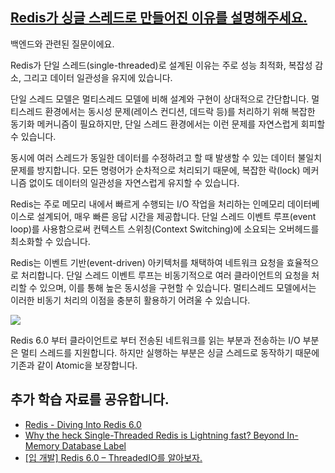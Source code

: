 ## [Redis가 싱글 스레드로 만들어진 이유를 설명해주세요.](https://www.maeil-mail.kr/question/140)

백엔드와 관련된 질문이에요.

Redis가 단일 스레드(single-threaded)로 설계된 이유는 주로 성능 최적화, 복잡성 감소, 그리고 데이터 일관성을 유지에 있습니다.

단일 스레드 모델은 멀티스레드 모델에 비해 설계와 구현이 상대적으로 간단합니다. 멀티스레드 환경에서는 동시성 문제(레이스 컨디션, 데드락 등)를 처리하기 위해 복잡한 동기화 메커니즘이 필요하지만, 단일 스레드 환경에서는 이런 문제를 자연스럽게 회피할 수 있습니다.

동시에 여러 스레드가 동일한 데이터를 수정하려고 할 때 발생할 수 있는 데이터 불일치 문제를 방지합니다. 모든 명령어가 순차적으로 처리되기 때문에, 복잡한 락(lock) 메커니즘 없이도 데이터의 일관성을 자연스럽게 유지할 수 있습니다.

Redis는 주로 메모리 내에서 빠르게 수행되는 I/O 작업을 처리하는 인메모리 데이터베이스로 설계되어, 매우 빠른 응답 시간을 제공합니다. 단일 스레드 이벤트 루프(event loop)를 사용함으로써 컨텍스트 스위칭(Context Switching)에 소요되는 오버헤드를 최소화할 수 있습니다.

Redis는 이벤트 기반(event-driven) 아키텍처를 채택하여 네트워크 요청을 효율적으로 처리합니다. 단일 스레드 이벤트 루프는 비동기적으로 여러 클라이언트의 요청을 처리할 수 있으며, 이를 통해 높은 동시성을 구현할 수 있습니다. 멀티스레드 모델에서는 이러한 비동기 처리의 이점을 충분히 활용하기 어려울 수 있습니다.

![](https://media.licdn.com/dms/image/v2/D4D12AQGg0kvKQDJscw/article-inline_image-shrink_400_744/article-inline_image-shrink_400_744/0/1681235846912?e=2147483647&v=beta&t=dj0dg__tOpkmLUHTAj7FW1XwBUMfq4nJXb-Ncy86niA)

Redis 6.0 부터 클라이언트로 부터 전송된 네트워크를 읽는 부분과 전송하는 I/O 부분은 멀티 스레드를 지원합니다. 하지만 실행하는 부분은 싱글 스레드로 동작하기 때문에 기존과 같이 Atomic을 보장합니다.

## 추가 학습 자료를 공유합니다.

- [Redis - Diving Into Redis 6.0](https://redis.io/blog/diving-into-redis-6/)
- [Why the heck Single-Threaded Redis is Lightning fast? Beyond In-Memory Database Label](https://www.linkedin.com/pulse/why-heck-single-threaded-redis-lightning-fast-beyond-in-memory-kapur/)
- [[입 개발] Redis 6.0 – ThreadedIO를 알아보자.](https://charsyam.wordpress.com/2020/05/05/%EC%9E%85-%EA%B0%9C%EB%B0%9C-redis-6-0-threadedio%EB%A5%BC-%EC%95%8C%EC%95%84%EB%B3%B4%EC%9E%90/)